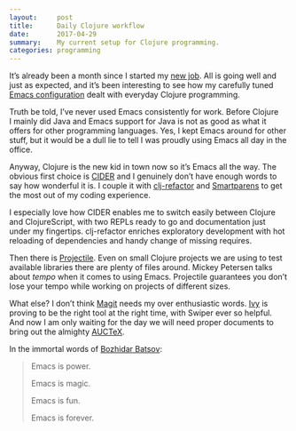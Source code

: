 ```yaml
---
layout:     post
title:      Daily Clojure workflow
date:       2017-04-29
summary:    My current setup for Clojure programming.
categories: programming
---
```


It’s already been a month since I started
my
[new job](https://manuel-uberti.github.io/programming/2017/03/12/anewjob/). All
is going well and just as expected, and it’s been interesting to see how my
carefully tuned [Emacs configuration](https://github.com/manuel-uberti/.emacs.d)
dealt with everyday Clojure programming.

Truth be told, I’ve never used Emacs consistently for work. Before Clojure
I mainly did Java and Emacs support for Java is not as good as what it offers
for other programming languages. Yes, I kept Emacs around for other stuff, but
it would be a dull lie to tell I was proudly using Emacs all day in the office.

Anyway, Clojure is the new kid in town now so it’s Emacs all the way. The
obvious first choice is [CIDER](https://github.com/clojure-emacs/cider) and
I genuinely don’t have enough words to say how wonderful it is. I couple it
with [clj-refactor](https://github.com/clojure-emacs/clj-refactor.el)
and [Smartparens](https://github.com/Fuco1/smartparens) to get the most out of
my coding experience.

I especially love how CIDER enables me to switch easily between Clojure and
ClojureScript, with two REPLs ready to go and documentation just under my
fingertips. clj-refactor enriches exploratory development with hot reloading of
dependencies and handy change of missing requires.

Then there is [Projectile](https://github.com/bbatsov/projectile). Even on small
Clojure projects we are using to test available libraries there are plenty of
files around. Mickey Petersen talks about *tempo* when it comes to using
Emacs. Projectile guarantees you don’t lose your tempo while working on projects
of different sizes.

What else? I don’t think [Magit](https://magit.vc) needs my over enthusiastic
words. [Ivy](https://github.com/abo-abo/swiper) is proving to be the right tool
at the right time, with Swiper ever so helpful. And now I am only waiting for
the day we will need proper documents to bring out the
almighty [AUCTeX](https://www.gnu.org/software/auctex/).

In the immortal words
of [Bozhidar Batsov](https://www.youtube.com/watch?v=8wLwbpCxRf0):

> Emacs is power.
>
> Emacs is magic.
>
> Emacs is fun.
>
> Emacs is forever.
